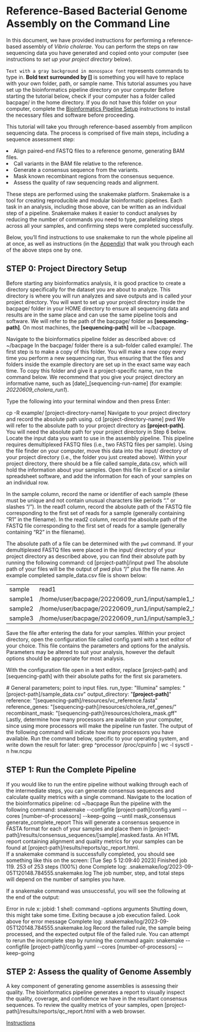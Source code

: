 # Reference-Based Bacterial Genome Assembly on the Command Line
In this document, we have provided instructions for performing a reference-based assembly of *Vibrio cholerae*. You can 
perform the steps on raw sequencing data you have generated and copied onto your computer (see instructions to *set up 
your project directory* below). 

<procedure title="Important notes for following this tutorial" id="intro-table">
    <step>
        <code>Text with a gray background in monospace font</code> represents commands to type in.
    </step>
    <step>
        <b>Bold text surrounded by []</b> is something you will have to replace with your own folder, path, or sample 
        name.
    </step>
    <step>
        This tutorial assumes you have set up the bioinformatics pipeline directory on your computer Before starting the
        tutorial below, check if your computer has a folder called <path>bacpage/</path> in the home directory. If you 
        do not have this folder on your computer, complete the 
        <a href="02-Bioinformatics-Pipeline-Setup.md">Bioinformatics Pipeline Setup</a> instructions to install the 
        necessary files and software before proceeding.
    </step>
</procedure>

<p>This tutorial will take you through reference-based assembly from amplicon sequencing data. The process is comprised 
of five main steps, including a sequence assessment step:</p>
<list type="decimal">
    <li>Align paired-end FASTQ files to a reference genome, generating BAM files.</li>
    <li>Call variants in the BAM file relative to the reference.</li>
    <li>Generate a consensus sequence from the variants.</li>
    <li>Mask known recombinant regions from the consensus sequence.</li>
    <li>Assess the quality of raw sequencing reads and alignment.</li>
</list>

<p>These steps are performed using the <control>snakemake</control> platform. Snakemake is a tool for creating 
reproducible and modular bioinformatic pipelines. Each task in an analysis, including those above, can be written as an 
individual step of a pipeline. Snakemake makes it easier to conduct analyses by reducing the number of commands you need
to type, parallelizing steps across all your samples, and confirming steps were completed successfully.</p> 

Below, you’ll find instructions to use snakemake to run the whole pipeline all at once, as well as instructions 
(in the <a href="starter-topic.md">Appendix</a>) that walk you through each of the above steps one by one. 

## STEP 0: Project Directory Setup
Before starting any bioinformatics analysis, it is good practice to create a directory specifically for the dataset you 
are about to analyze. This directory is where you will run analyzes and save outputs and is called your project 
directory. You will want to set up your project directory inside the <path>bacpage/</path> folder in your HOME directory
to ensure all sequencing data and results are in the same place and can use the same pipeline tools and software.
We will refer to the path of the <path>bacpage/</path> folder as <b>[sequencing-path]</b>. On most machines, the 
<b>[sequencing-path]</b> will be <path>~/bacpage</path>.

<procedure type="steps">
    <step>
        Navigate to the bioinformatics pipeline folder as described above:
        <code-block lang="bash" >cd ~/bacpage</code-block> 
    </step>
    <step>
        In the <path>bacpage/</path> folder there is a sub-folder called <path>example/</path>. The first step is to 
        make a copy of this folder. You will make a new copy every time you perform a new sequencing run, thus ensuring 
        that the files and folders inside the example directory are set up in the exact same way each time. To copy this
        folder and give it a project-specific name, run the command below. We recommend that you give your project 
        directory an informative name, such as <control>[date]_[sequencing-run-name]</control> (for example: 
        <i>20220609_cholera_run1</i>).
        <p>Type the following into your terminal window and then press Enter:</p>
        <code-block lang="bash" >cp -R example/ [project-directory-name]</code-block>
    </step>
    <step >
        Navigate to your project directory and record the absolute path using.
        <code-block lang="bash">
            cd [project-directory-name]
            pwd
        </code-block>
        We will refer to the absolute path to your project directory as <b>[project-path]</b>. You will need the 
        absolute path for your project directory in Step 6 below.
    </step>
    <step>
        Locate the input data you want to use in the assembly pipeline. This pipeline requires demultiplexed FASTQ files
        (i.e., two FASTQ files per sample). Using the file finder on your computer, move this data into the 
        <path>input/</path> directory of your project directory (i.e., the folder you just created above).
    </step>
    <step>
        Within your project directory, there should be a file called <path>sample_data.csv</path>, which will hold the 
        information about your samples. Open this file in Excel or a similar spreadsheet software, and add the 
        information for each of your samples on an individual row.
        <p>In the <control>sample</control> column, record the name or identifier of each sample (these must be unique 
        and not contain unusual characters like periods “.” or slashes “/”). In the <control>read1</control> column, 
        record the absolute path of the FASTQ file corresponding to the first set of reads for a sample (generally 
        containing “R1” in the filename). In the <control>read2</control> column, record the absolute path of the FASTQ 
        file corresponding to the first set of reads for a sample (generally containing “R2” in the filename).</p>
        <note>
            The absolute path of a file can be determined with the <code>pwd</code> command. If your demultiplexed FASTQ
            files were placed in the <path>input/</path> directory of your project directory as described above, you can
            find their absolute path by running the following command:
            <code-block lang="bash">
                cd [project-path]/input
                pwd
            </code-block>
            The absolute path of your files will be the output of pwd plus “/” plus the file name.
        </note>
        An example completed <path>sample_data.csv</path> file is shown below:
        <table>
        <tr>
        <td>sample</td><td>read1</td><td>read2</td>
        </tr>        
        <tr>
        <td>sample1</td><td>/home/user/bacpage/20220609_run1/input/sample1_S13_L001_R1_001.fastq.gz</td><td>/home/user/bacpage/20220609_run1/input/sample1_S13_L001_R2_001.fastq.gz</td>
        </tr>        
        <tr>
        <td>sample2</td><td>/home/user/bacpage/20220609_run1/input/sample2_S3_L001_R1_001.fastq.gz</td><td>/home/user/bacpage/20220609_run1/input/sample2_S3_L001_R2_001.fastq.gz</td>
        </tr>        
        <tr>
        <td>sample3</td><td>/home/user/bacpage/20220609_run1/input/sample3_S22_L001_R1_001.fastq.gz</td><td>/home/user/bacpage/20220609_run1/input/sample3_S22_L001_R2_001.fastq.gz</td>
        </tr>
        </table>
    </step>
    <step>Save the file after entering the data for your samples.</step>
    <step>
        Within your project directory, open the configuration file called <path>config.yaml</path> with a text editor of
        your choice. This file contains the parameters and options for the analysis. Parameters may be altered to suit 
        your analysis, however the default options should be appropriate for most analysis.
        <p>With the configuration file open in a text editor, replace <control>[project-path]</control> and 
        <control>[sequencing-path]</control> with their absolute paths for the first six parameters.</p>
        <code-block lang="yaml" >
            # General parameters; point to input files.
            run_type: "Illumina"
            samples: "[project-path]/sample_data.csv"
            output_directory: "<b>[project-path]</b>"
            reference: "[sequencing-path]/resources/vc_reference.fasta"
            reference_genes: "[sequencing-path]/resources/cholera_ref_genes/"
            recombinant_mask: "[sequencing-path]/resources/cholera_mask.gff"
        </code-block>
    </step>
    <step>
        Lastly, determine how many processors are available on your computer, since using more processors will make the 
        pipeline run faster. The output of the following command will indicate how many processors you have available. 
        Run the command below, specific to your operating system, and write down the result for later:
        <tabs>
            <tab title="Linux">
                <code-block lang="bash" >grep ^processor /proc/cpuinfo | wc -l</code-block>
            </tab>
            <tab title="Mac">
                <code-block lang="bash" >sysctl -n hw.ncpu</code-block>
            </tab>
        </tabs>
    </step>
</procedure>

## STEP 1: Run the Complete Pipeline
If you would like to run the entire pipeline without walking through each of the intermediate steps, you can generate 
consensus sequences and calculate quality metrics with a single command.
<procedure>
    <step>
        Navigate to the location of the bioinformatics pipeline:
        <code-block lang="bash" >cd ~/bacpage</code-block>
    </step>
    <step>
        Run the pipeline with the following command:
        <code-block lang="bash" >
            snakemake --configfile [project-path]/config.yaml --cores [number-of-processors] --keep-going --until mask_consensus generate_complete_report
        </code-block>
        This will generate a consensus sequence in FASTA format for each of your samples and place them in 
        <path>[project-path]/results/consensus_sequences/[sample].masked.fasta</path>. An HTML report containing 
        alignment and quality metrics for your samples can be found at 
        <path>[project-path]/results/reports/qc_report.html</path>.
</step>
</procedure>    
<tip>
    If a snakemake command is successfully completed, you should see something like this on the screen:
    <code-block>
        [Tue Sep  5 12:09:40 2023]
        Finished job 119.
        253 of 253 steps (100%) done
        Complete log: .snakemake/log/2023-09-05T120148.784555.snakemake.log
    </code-block>
    The job number, step, and total steps will depend on the number of samples you have.
    <p>If a snakemake command was unsuccessful, you will see the following at the end of the output:</p>
    <code-block >
        Error in rule x:
            jobid: 1
            shell:
                command -options arguments
        Shutting down, this might take some time.
        Exiting because a job execution failed. Look above for error message
        Complete log: .snakemake/log/2023-09-05T120148.784555.snakemake.log
    </code-block>
    Record the failed rule, the sample being processed, and the expected output file of the failed rule. You can
    attempt to rerun the incomplete step by running the command again:
    <code-block lang="bash" >
        snakemake --configfile [project-path]/config.yaml --cores [number-of-processors] --keep-going
    </code-block>
</tip>

## STEP 2: Assess the quality of Genome Assembly
A key component of generating genome assemblies is assessing their quality. The bioinformatics pipeline generates a 
report to visually inspect the quality, coverage, and confidence we have in the resultant consensus sequences.
<procedure type="steps">
    <step>
        To review the quality metrics of your samples, open <path>[project-path]/results/reports/qc_report.html</path> 
        with a web browser.
    </step>
</procedure>

<seealso style="cards">
    <a href="Reference-Based-Genome-Assembly-Appendix.md">Instructions</a>
</seealso>